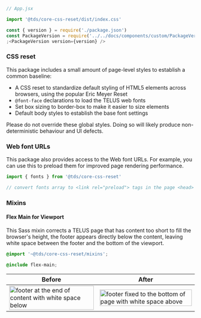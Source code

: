 ```jsx static
// App.jsx

import '@tds/core-css-reset/dist/index.css'
```

```jsx noeditor
const { version } = require('./package.json')
const PackageVersion = require('../../docs/components/custom/PackageVersion/PackageVersion').default
;<PackageVersion version={version} />
```

### CSS reset

This package includes a small amount of page-level styles to establish a common baseline:

- A CSS reset to standardize default styling of HTML5 elements across browsers, using the popular Eric Meyer Reset
- `@font-face` declarations to load the TELUS web fonts
- Set box sizing to border-box to make it easier to size elements
- Default body styles to establish the base font settings

Please do not override these global styles. Doing so will likely produce non-deterministic behaviour and UI defects.

### Web font URLs

This package also provides access to the Web font URLs. For example, you can use this to preload them for improved page rendering performance.

```js static
import { fonts } from '@tds/core-css-reset'

// convert fonts array to <link rel="preload"> tags in the page <head>
```

### Mixins

#### Flex Main for Viewport

This Sass mixin corrects a TELUS page that has content too short to fill the browser's height, the footer appears directly below the content, leaving white space between the footer and the bottom of the viewport.

```css static
@import '~@tds/core-css-reset/mixins';

@include flex-main;
```

| Before                                                                                                           | After                                                                                                                 |
| ---------------------------------------------------------------------------------------------------------------- | --------------------------------------------------------------------------------------------------------------------- |
| <img src="css-reset_footer-before.png" alt="footer at the end of content with white space below" width="100%" /> | <img src="css-reset_footer-after.png" alt="footer fixed to the bottom of page with white space above" width="100%" /> |
